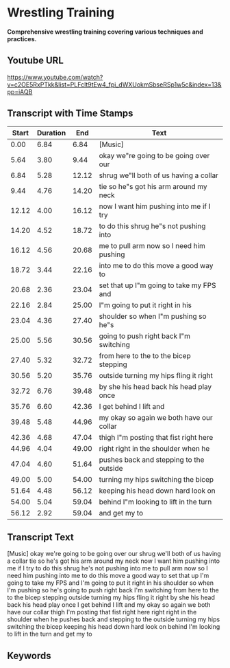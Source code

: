 # Wrestling Training
__**Comprehensive wrestling training covering various techniques and practices.**__
## Youtube URL
https://www.youtube.com/watch?v=c2OE5RxPTkk&list=PLFclt9tEw4_fpi_dWXUokmSbseRSp1w5c&index=13&pp=iAQB
## Transcript with Time Stamps
| Start | Duration | End | Text |
|-------|----------|-----|------|
| 0.00 | 6.84 | 6.84 | [Music] |
| 5.64 | 3.80 | 9.44 | okay we"re going to be going over our |
| 6.84 | 5.28 | 12.12 | shrug we"ll both of us having a collar |
| 9.44 | 4.76 | 14.20 | tie so he"s got his arm around my neck |
| 12.12 | 4.00 | 16.12 | now I want him pushing into me if I try |
| 14.20 | 4.52 | 18.72 | to do this shrug he"s not pushing into |
| 16.12 | 4.56 | 20.68 | me to pull arm now so I need him pushing |
| 18.72 | 3.44 | 22.16 | into me to do this move a good way to |
| 20.68 | 2.36 | 23.04 | set that up I"m going to take my FPS and |
| 22.16 | 2.84 | 25.00 | I"m going to put it right in his |
| 23.04 | 4.36 | 27.40 | shoulder so when I"m pushing so he"s |
| 25.00 | 5.56 | 30.56 | going to push right back I"m switching |
| 27.40 | 5.32 | 32.72 | from here to the to the bicep stepping |
| 30.56 | 5.20 | 35.76 | outside turning my hips fling it right |
| 32.72 | 6.76 | 39.48 | by she his head back his head play once |
| 35.76 | 6.60 | 42.36 | I get behind I lift and |
| 39.48 | 5.48 | 44.96 | my okay so again we both have our collar |
| 42.36 | 4.68 | 47.04 | thigh I"m posting that fist right here |
| 44.96 | 4.04 | 49.00 | right right in the shoulder when he |
| 47.04 | 4.60 | 51.64 | pushes back and stepping to the outside |
| 49.00 | 5.00 | 54.00 | turning my hips switching the bicep |
| 51.64 | 4.48 | 56.12 | keeping his head down hard look on |
| 54.00 | 5.04 | 59.04 | behind I"m looking to lift in the turn |
| 56.12 | 2.92 | 59.04 | and get my to |

## Transcript Text
[Music] okay we're going to be going over our shrug we'll both of us having a collar tie so he's got his arm around my neck now I want him pushing into me if I try to do this shrug he's not pushing into me to pull arm now so I need him pushing into me to do this move a good way to set that up I'm going to take my FPS and I'm going to put it right in his shoulder so when I'm pushing so he's going to push right back I'm switching from here to the to the bicep stepping outside turning my hips fling it right by she his head back his head play once I get behind I lift and my okay so again we both have our collar thigh I'm posting that fist right here right right in the shoulder when he pushes back and stepping to the outside turning my hips switching the bicep keeping his head down hard look on behind I'm looking to lift in the turn and get my to 
## Keywords

